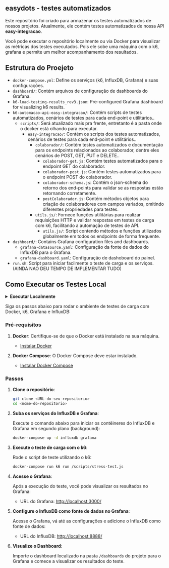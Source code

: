 
## easydots - testes automatizados 

Este repositório foi criado para armazenar os testes automatizados de nossos projetos. 
Atualmente, ele contém testes automatizados de nossa API **easy-integracao**.

Você pode executar o repositório localmente ou via Docker para visualizar as métricas dos testes executados. 
Pois ele sobe uma máquina com o k6, grafana e permite um melhor acompanhamento dos resultados.

## Estrutura do Proejeto

- `docker-compose.yml`: Define os serviços (k6, InfluxDB, Grafana) e suas configurações.
- `dashboard/`: Contém arquivos de configuração de dashboards do Grafana.
- `k6-load-testing-results_rev3.json`: Pre-configured Grafana dashboard for visualizing k6 results.
- `k6-automacao-api-easy-integracao/`: Contém scripts de testes automatizados, cenários de testes para cada end-point e utilitários..
  - `scripts/`: Será atualizado mais pra frente, entretanto é a pasta onde o docker está olhando para executar.
    - `easy-integracao/`: Contém os scripts dos testes automatizados, cenários de testes para cada end-point e utilitários..
      - `colaborador/`: Contém testes automatizados e documentação para os endpoints relacionados ao colaborador, dentre eles cenários de POST, GET, PUT e DELETE..
        - `colaborador-get.js`: Contém testes automatizados para o endpoint GET do colaborador.
        - `colaborador-post.js`: Contém testes automatizados para o endpoint POST do colaborador.
        - `colaborador-schema.js`: Contém o json-schema do retorno dos end-points para validar se as respostas estão retornando corretamente.
        - `postColaborador.js`: Contém métodos objetos para criação de colaboradores com campos variados, omitindo diferentes propriedades para testes.
      - `utils.js/`: Fornece funções utilitárias para realizar requisições HTTP e validar respostas em testes de carga com k6, facilitando a automação de testes de API.
        - `utils.js/`: Script contendo métodos e funções utilizados globalmente em todos os endpoints de forma frequente.
- `dashboard/`: Contains Grafana configuration files and dashboards.
  - `grafana-datasource.yaml`: Configuração da fonte de dados do InfluxDB para o Grafana.
  - `grafana-dashboard.yaml`: Configuração de dashoboard do painel.
- `run.sh`: Script para iniciar facilmente o teste de carga e os serviços. (AINDA NAO DEU TEMPO DE IMPLEMENTAR TUDO)


## Como Executar os Testes Local

<details>
  <summary><strong>Executar Localmente</strong></summary>

  ### Pré-requisitos

1. **K6**: Certifique-se de que o Docker está instalado na sua máquina.
   - ([Instalar K6](https://dl.k6.io/msi/k6-latest-amd64.msi)) - Importante reiniciar a máquina após a instalação.

2. **Docker Compose**: O Docker Compose deve estar instalado.
   - [Instalar Docker Compose](https://docs.docker.com/compose/install/)

  Siga os passos abaixo para rodar o projeto localmente:

  1. Clone o repositório:
     ```bash
     git clone <https://github.com/gabrielpicagevicz/k6-automacao-api-easy-integracao.git>
     ```

  2. Instale as dependências necessárias (se houver).

  3. Execute os testes:
     ```bash
     <comando-para-executar-os-testes>
     ```

</details>



Siga os passos abaixo para rodar o ambiente de testes de carga com Docker, k6, Grafana e InfluxDB:

### Pré-requisitos

1. **Docker**: Certifique-se de que o Docker está instalado na sua máquina.
   - [Instalar Docker](https://docs.docker.com/get-docker/)

2. **Docker Compose**: O Docker Compose deve estar instalado.
   - [Instalar Docker Compose](https://docs.docker.com/compose/install/)

### Passos

1. **Clone o repositório**:

   ```bash
   git clone <URL-do-seu-repositorio>
   cd <nome-do-repositorio>
   ```

2. **Suba os serviços do InfluxDB e Grafana**:

   Execute o comando abaixo para iniciar os contêineres do InfluxDB e Grafana em segundo plano (background):

   ```bash
   docker-compose up -d influxdb grafana
   ```

3. **Execute o teste de carga com o k6**:

   Rode o script de teste utilizando o k6:

   ```bash
   docker-compose run k6 run /scripts/stress-test.js
   ```

4. **Acesse o Grafana**:

   Após a execução do teste, você pode visualizar os resultados no Grafana:

   - URL do Grafana: [http://localhost:3000/](http://localhost:3000/)

5. **Configure o InfluxDB como fonte de dados no Grafana**:

   Acesse o Grafana, vá até as configurações e adicione o InfluxDB como fonte de dados:

   - URL do InfluxDB: [http://localhost:8888/](http://localhost:8888/)

6. **Visualize o Dashboard**:

   Importe o dashboard localizado na pasta `/dashboards` do projeto para o Grafana e comece a visualizar os resultados do teste.
